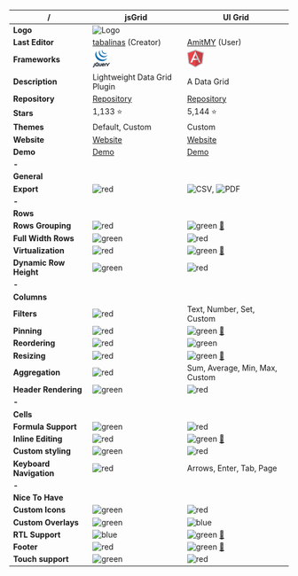|**/**|jsGrid|UI Grid|
|-----|------|-------|
|**Logo**|![Logo](http://js-grid.com/imgs/logo.png)||
|**Last Editor**|[tabalinas](https://github.com/tabalinas) (Creator)|[AmitMY](https://github.com/AmitMY) (User)|
|**Frameworks**|![jQuery](https://raw.githubusercontent.com/AmitMY/grids/master/assets/frameworks/jquery.png)|![Angular1](https://raw.githubusercontent.com/AmitMY/grids/master/assets/frameworks/angular1.png)|
|**Description**|Lightweight Data Grid Plugin|A Data Grid|
|**Repository**|[Repository](https://github.com/tabalinas/jsgrid)|[Repository](https://github.com/angular-ui/ui-grid)|
|**Stars**|1,133 :star:|5,144 :star:|
|**Themes**|Default, Custom|Custom|
|**Website**|[Website](http://js-grid.com/)|[Website](http://ui-grid.info/)|
|**Demo**|[Demo](http://js-grid.com/demos)|[Demo](http://ui-grid.info/)|
|**-**|||
|**General**|||
|**Export**|![red](http://placehold.it/23/f03c15/000000?text=+)|![CSV](https://raw.githubusercontent.com/teambox/Free-file-icons/master/32px/csv.png), ![PDF](https://raw.githubusercontent.com/teambox/Free-file-icons/master/32px/pdf.png)|
|**-**|||
|**Rows**|||
|**Rows Grouping**|![red](http://placehold.it/23/f03c15/000000?text=+)|![green](http://placehold.it/23/c5f015/000000?text=+) [:book:](http://ui-grid.info/docs/#/tutorial/209_grouping)|
|**Full Width Rows**|![green](http://placehold.it/23/c5f015/000000?text=+)|![red](http://placehold.it/23/f03c15/000000?text=+)|
|**Virtualization**|![red](http://placehold.it/23/f03c15/000000?text=+)|![green](http://placehold.it/23/c5f015/000000?text=+) [:book:](http://ui-grid.info/docs/#/tutorial/404_large_data_sets_and_performance)|
|**Dynamic Row Height**|![green](http://placehold.it/23/c5f015/000000?text=+)|![red](http://placehold.it/23/f03c15/000000?text=+)|
|**-**|||
|**Columns**|||
|**Filters**|![red](http://placehold.it/23/f03c15/000000?text=+)|Text, Number, Set, Custom|
|**Pinning**|![red](http://placehold.it/23/f03c15/000000?text=+)|![green](http://placehold.it/23/c5f015/000000?text=+) [:book:](http://ui-grid.info/docs/#/tutorial/203_pinning)|
|**Reordering**|![red](http://placehold.it/23/f03c15/000000?text=+)|![green](http://placehold.it/23/c5f015/000000?text=+)|
|**Resizing**|![red](http://placehold.it/23/f03c15/000000?text=+)|![green](http://placehold.it/23/c5f015/000000?text=+) [:book:](http://ui-grid.info/docs/#/tutorial/204_column_resizing)|
|**Aggregation**|![red](http://placehold.it/23/f03c15/000000?text=+)|Sum, Average, Min, Max, Custom|
|**Header Rendering**|![green](http://placehold.it/23/c5f015/000000?text=+)|![red](http://placehold.it/23/f03c15/000000?text=+)|
|**-**|||
|**Cells**|||
|**Formula Support**|![green](http://placehold.it/23/c5f015/000000?text=+)|![red](http://placehold.it/23/f03c15/000000?text=+)|
|**Inline Editing**|![red](http://placehold.it/23/f03c15/000000?text=+)|![green](http://placehold.it/23/c5f015/000000?text=+) [:book:](http://ui-grid.info/docs/#/tutorial/201_editable)|
|**Custom styling**|![green](http://placehold.it/23/c5f015/000000?text=+)|![red](http://placehold.it/23/f03c15/000000?text=+)|
|**Keyboard Navigation**|![red](http://placehold.it/23/f03c15/000000?text=+)|Arrows, Enter, Tab, Page|
|**-**|||
|**Nice To Have**|||
|**Custom Icons**|![green](http://placehold.it/23/c5f015/000000?text=+)|![red](http://placehold.it/23/f03c15/000000?text=+)|
|**Custom Overlays**|![green](http://placehold.it/23/c5f015/000000?text=+)|![blue](http://placehold.it/23/1589F0/000000?text=+)|
|**RTL Support**|![blue](http://placehold.it/23/1589F0/000000?text=+)|![green](http://placehold.it/23/c5f015/000000?text=+) [:book:](http://ui-grid.info/docs/#/tutorial/120_RTL)|
|**Footer**|![red](http://placehold.it/23/f03c15/000000?text=+)|![green](http://placehold.it/23/c5f015/000000?text=+) [:book:](http://ui-grid.info/docs/#/tutorial/105_footer)|
|**Touch support**|![green](http://placehold.it/23/c5f015/000000?text=+)|![red](http://placehold.it/23/f03c15/000000?text=+)|